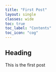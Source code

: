 ```yaml
---
title: "First Post"
layout: single
classes: wide
toc: true
toc_label: "Contents"
toc_icon: "cog"
---
```


## Heading

This is the first post
